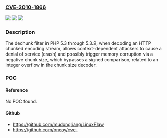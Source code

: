 ### [CVE-2010-1866](https://cve.mitre.org/cgi-bin/cvename.cgi?name=CVE-2010-1866)
![](https://img.shields.io/static/v1?label=Product&message=n%2Fa&color=blue)
![](https://img.shields.io/static/v1?label=Version&message=n%2Fa&color=blue)
![](https://img.shields.io/static/v1?label=Vulnerability&message=n%2Fa&color=brighgreen)

### Description

The dechunk filter in PHP 5.3 through 5.3.2, when decoding an HTTP chunked encoding stream, allows context-dependent attackers to cause a denial of service (crash) and possibly trigger memory corruption via a negative chunk size, which bypasses a signed comparison, related to an integer overflow in the chunk size decoder.

### POC

#### Reference
No POC found.

#### Github
- https://github.com/mudongliang/LinuxFlaw
- https://github.com/oneoy/cve-

